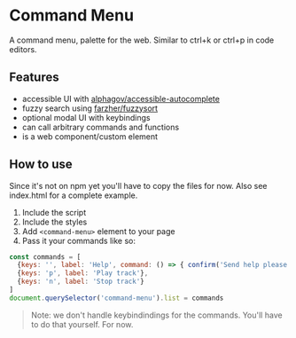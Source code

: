 # Command Menu

A command menu, palette for the web. Similar to ctrl+k or ctrl+p in code editors.

## Features

- accessible UI with [alphagov/accessible-autocomplete](https://github.com/alphagov/accessible-autocomplete)
- fuzzy search using [farzher/fuzzysort](https://github.com/farzher/fuzzysort)
- optional modal UI with keybindings
- can call arbitrary commands and functions
- is a web component/custom element

## How to use

Since it's not on npm yet you'll have to copy the files for now. Also see index.html for a complete example.

1. Include the script
2. Include the styles
3. Add `<command-menu>` element to your page
4. Pass it your commands like so:

```js
const commands = [
  {keys: '', label: 'Help', command: () => { confirm('Send help please') }},
  {keys: 'p', label: 'Play track'},
  {keys: 'n', label: 'Stop track'}
]
document.querySelector('command-menu').list = commands
```

> Note: we don't handle keybindindings for the commands. You'll have to do that yourself. For now.
